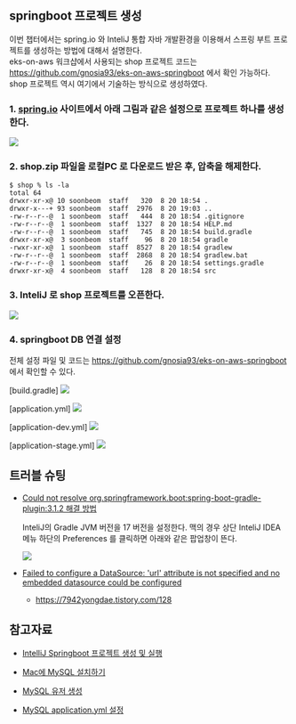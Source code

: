 ## springboot 프로젝트 생성 ##

이번 챕터에서는 spring.io 와 InteliJ 통합 자바 개발환경을 이용해서 스프링 부트 프로젝트를 생성하는 방법에 대해서 설명한다.  
eks-on-aws 워크샵에서 사용되는 shop 프로젝트 코드는 https://github.com/gnosia93/eks-on-aws-springboot 에서 확인 가능하다.  
shop 프로젝트 역시 여기에서 기술하는 방식으로 생성하였다.

### 1. [spring.io](https://start.spring.io/) 사이트에서 아래 그림과 같은 설정으로 프로젝트 하나를 생성한다. ###
  
![](https://github.com/gnosia93/eks-on-aws/blob/main/images/project-create.png)

### 2. shop.zip 파일을 로컬PC 로 다운로드 받은 후, 압축을 해제한다. ###
```
$ shop % ls -la
total 64
drwxr-xr-x@ 10 soonbeom  staff   320  8 20 18:54 .
drwxr-x---+ 93 soonbeom  staff  2976  8 20 19:03 ..
-rw-r--r--@  1 soonbeom  staff   444  8 20 18:54 .gitignore
-rw-r--r--@  1 soonbeom  staff  1327  8 20 18:54 HELP.md
-rw-r--r--@  1 soonbeom  staff   745  8 20 18:54 build.gradle
drwxr-xr-x@  3 soonbeom  staff    96  8 20 18:54 gradle
-rwxr-xr-x@  1 soonbeom  staff  8527  8 20 18:54 gradlew
-rw-r--r--@  1 soonbeom  staff  2868  8 20 18:54 gradlew.bat
-rw-r--r--@  1 soonbeom  staff    26  8 20 18:54 settings.gradle
drwxr-xr-x@  4 soonbeom  staff   128  8 20 18:54 src
```

### 3. InteliJ 로 shop 프로젝트를 오픈한다. ###
![](https://github.com/gnosia93/eks-on-aws/blob/main/images/project-shop.png)


### 4. springboot DB 연결 설정 ###

전체 설정 파일 및 코드는 https://github.com/gnosia93/eks-on-aws-springboot 에서 확인할 수 있다.

[build.gradle]
![](https://github.com/gnosia93/eks-on-aws/blob/main/images/project-build.gradle-mysql.png)

[application.yml]
![](https://github.com/gnosia93/eks-on-aws/blob/main/images/project-application-yaml.png)

[application-dev.yml]
![](https://github.com/gnosia93/eks-on-aws/blob/main/images/project-application-yaml-dev.png)

[application-stage.yml]
![](https://github.com/gnosia93/eks-on-aws/blob/main/images/project-application-yaml-stage.png)

## 트러블 슈팅 ##

* [Could not resolve org.springframework.boot:spring-boot-gradle-plugin:3.1.2 해결 방법](https://effortguy.tistory.com/286)

  InteliJ의 Gradle JVM 버전을 17 버전을 설정한다. 맥의 경우 상단 InteliJ IDEA 메뉴 하단의 Preferences 를 클릭하면 아래와 같은 팝업창이 뜬다.
    
  ![](https://github.com/gnosia93/eks-on-aws/blob/main/images/project-gradle-jvm17.png)
  
* [Failed to configure a DataSource: 'url' attribute is not specified and no embedded datasource could be configured](https://yanacoding.tistory.com/entry/Spring-Boot-%EC%8A%A4%ED%94%84%EB%A7%81%EB%B6%80%ED%8A%B8-%EC%97%90%EB%9F%AC-Failed-to-configure-a-DataSource-url-attribute-is-not-specified-and-no-embedded-datasource-could-be-configured-DB%EC%97%B0%EA%B2%B0-%ED%95%98%EC%A7%80-%EC%95%8A%EC%9D%84-%EB%95%8C)
  - https://7942yongdae.tistory.com/128


## 참고자료 ##

* [IntelliJ Springboot 프로젝트 생성 및 실행](https://velog.io/@deannn/Spring-IntelliJ-Springboot-%ED%94%84%EB%A1%9C%EC%A0%9D%ED%8A%B8-%EC%83%9D%EC%84%B1-%EB%B0%8F-%EC%8B%A4%ED%96%89)

* [Mac에 MySQL 설치하기](https://losskatsu.github.io/it-infra/mysql-install-mac/#%EC%B0%B8%EA%B3%A0-%EB%A7%81%ED%81%AC)

* [MySQL 유저 생성](https://nickjoit.tistory.com/144)

* [MySQL application.yml 설정](https://velog.io/@minbo2002/JPA-application.yml-%EC%84%A4%EC%A0%95)

